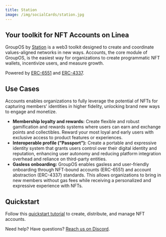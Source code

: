 ```yaml
---
title: Station
image: /img/socialCards/station.jpg
---
```


## Your toolkit for NFT Accounts on Linea

GroupOS by [Station](https://station.express) is a web3 toolkit designed to
create and coordinate values-aligned networks in new ways. Accounts, the core
module of GroupOS, is the easiest way for organizations to create programmatic
NFT wallets, incentivize users, and measure growth.

Powered by [ERC-6551](https://eips.ethereum.org/EIPS/eip-6551) and
[ERC-4337](https://eips.ethereum.org/EIPS/eip-4337).

## Use Cases

Accounts enables organizations to fully leverage the potential of NFTs for
capturing members' identities in higher fidelity, unlocking brand new ways to
engage and monetize.

- **Membership loyalty and rewards:** Create flexible and robust gamification
  and rewards systems where users can earn and exchange points and collectibles.
  Reward your most loyal and early users with exclusive access to product
  features or experiences.
- **Interoperable profile (”Passport”):** Create a portable and expressive
  identity system that grants users control over their digital identity and
  reputation, enhancing user autonomy and reducing platform integration overhead
  and reliance on third-party entities.
- **Gasless onboarding:** GroupOS enables gasless and user-friendly onboarding
  through NFT-bound accounts (ERC-6551) and account abstraction (ERC-4337)
  standards. This allows organizations to bring in new members without gas fees
  while receiving a personalized and expressive experience with NFTs.

## Quickstart

Follow this
[quickstart tutorial](https://docs.groupos.xyz/api-reference/v1/getting-started/quickstart/)
to create, distribute, and manage NFT accounts.

Need help? Have questions? [Reach us on Discord](https://discord.gg/BR6CgxUe).
